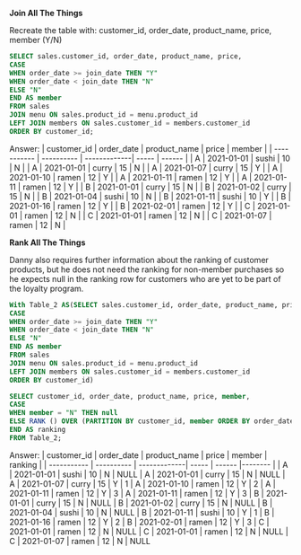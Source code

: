 **Join All The Things**

Recreate the table with: customer_id, order_date, product_name, price, member (Y/N)

```sql
SELECT sales.customer_id, order_date, product_name, price, 
CASE 
WHEN order_date >= join_date THEN "Y"
WHEN order_date < join_date THEN "N"
ELSE "N"
END AS member
FROM sales
JOIN menu ON sales.product_id = menu.product_id
LEFT JOIN members ON sales.customer_id = members.customer_id
ORDER BY customer_id;
````
Answer:
| customer_id | order_date | product_name | price | member |
| ----------- | ---------- | -------------| ----- | ------ |
| A           | 2021-01-01 | sushi        | 10    | N      |
| A           | 2021-01-01 | curry        | 15    | N      |
| A           | 2021-01-07 | curry        | 15    | Y      |
| A           | 2021-01-10 | ramen        | 12    | Y      |
| A           | 2021-01-11 | ramen        | 12    | Y      |
| A           | 2021-01-11 | ramen        | 12    | Y      |
| B           | 2021-01-01 | curry        | 15    | N      |
| B           | 2021-01-02 | curry        | 15    | N      |
| B           | 2021-01-04 | sushi        | 10    | N      |
| B           | 2021-01-11 | sushi        | 10    | Y      |
| B           | 2021-01-16 | ramen        | 12    | Y      |
| B           | 2021-02-01 | ramen        | 12    | Y      |
| C           | 2021-01-01 | ramen        | 12    | N      |
| C           | 2021-01-01 | ramen        | 12    | N      |
| C           | 2021-01-07 | ramen        | 12    | N      |

**Rank All The Things**

Danny also requires further information about the ranking of customer products, but he does not need the ranking for non-member purchases so he expects null in the ranking row for customers who are yet to be part of the loyalty program.

````sql
With Table_2 AS(SELECT sales.customer_id, order_date, product_name, price, 
CASE 
WHEN order_date >= join_date THEN "Y"
WHEN order_date < join_date THEN "N"
ELSE "N"
END AS member
FROM sales
JOIN menu ON sales.product_id = menu.product_id
LEFT JOIN members ON sales.customer_id = members.customer_id
ORDER BY customer_id)

SELECT customer_id, order_date, product_name, price, member, 
CASE
WHEN member = "N" THEN null
ELSE RANK () OVER (PARTITION BY customer_id, member ORDER BY order_date)
END AS ranking
FROM Table_2;
````
Answer:
| customer_id | order_date | product_name | price | member | ranking | 
| ----------- | ---------- | -------------| ----- | ------ |-------- |
| A           | 2021-01-01 | sushi        | 10    | N      | NULL
| A           | 2021-01-01 | curry        | 15    | N      | NULL
| A           | 2021-01-07 | curry        | 15    | Y      | 1
| A           | 2021-01-10 | ramen        | 12    | Y      | 2
| A           | 2021-01-11 | ramen        | 12    | Y      | 3
| A           | 2021-01-11 | ramen        | 12    | Y      | 3
| B           | 2021-01-01 | curry        | 15    | N      | NULL
| B           | 2021-01-02 | curry        | 15    | N      | NULL
| B           | 2021-01-04 | sushi        | 10    | N      | NULL
| B           | 2021-01-11 | sushi        | 10    | Y      | 1
| B           | 2021-01-16 | ramen        | 12    | Y      | 2
| B           | 2021-02-01 | ramen        | 12    | Y      | 3
| C           | 2021-01-01 | ramen        | 12    | N      | NULL
| C           | 2021-01-01 | ramen        | 12    | N      | NULL
| C           | 2021-01-07 | ramen        | 12    | N      | NULL
